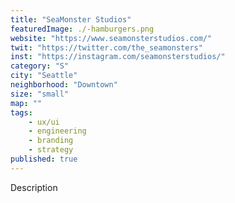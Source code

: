 ```yaml
---
title: "SeaMonster Studios"
featuredImage: ./-hamburgers.png
website: "https://www.seamonsterstudios.com/"
twit: "https://twitter.com/the_seamonsters"
inst: "https://instagram.com/seamonsterstudios/"
category: "S"
city: "Seattle"
neighborhood: "Downtown"
size: "small"
map: ""
tags:
    - ux/ui
    - engineering
    - branding
    - strategy
published: true
---
```


Description
